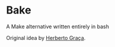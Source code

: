 # Bake
A Make alternative written entirely in bash

Original idea by [Herberto Graça](https://github.com/hgraca).
